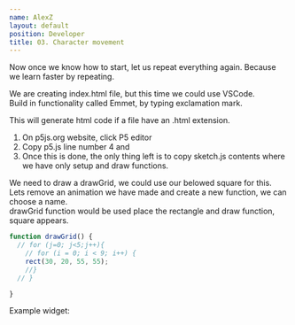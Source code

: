 ```yaml
---
name: AlexZ
layout: default
position: Developer
title: 03. Character movement
---
```


Now once we know how to start, let us repeat everything again. Because we learn faster by repeating.  

We are creating index.html file, but this time we could use VSCode.  
Build in functionality called Emmet, by typing exclamation mark.  

This will generate html code if a file have an .html extension.

1. On p5js.org website, click P5 editor
2. Copy p5.js line number 4 and 
3. Once this is done, the only thing left is to copy sketch.js contents where we have only setup and draw functions.

We need to draw a drawGrid, we could use our belowed square for this.  
Lets remove an animation we have made and create a new function, we can choose a name.  
drawGrid function would be used place the rectangle and draw function, square appears.  
  
```javascript
function drawGrid() {
  // for (j=0; j<5;j++){
    // for (i = 0; i < 9; i++) {
    rect(30, 20, 55, 55);
    //}
  // }

}
```

Example widget:  

<script type="text/p5" data-autoplay>
function setup() {
  createCanvas(100, 100);
  background(255, 0, 200);
}
</script>